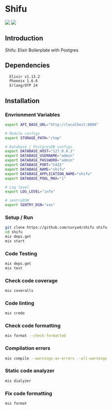 # Shifu

![](https://github.com/surya4/shifu/workflows/Backend%20Code%20Quality/badge.svg) ![](https://github.com/surya4/shifu/workflows/Backend%20Automated%20Tests/badge.svg)

## Introduction

Shifu: Elixir Boilerplate with Postgres

## Dependencies

```bash
  Elixir v1.13.2
  Phoenix 1.6.6
  Erlang/OTP 24
```

## Installation

### Envrionment Variables

```bash
export API_BASE_URL="http://localhost:8000"

# Module configs
export STORAGE_PATH="/tmp"

# Database / PostgresDB configs
export DATABASE_HOST="127.0.0.1"
export DATABASE_USERNAME="admin"
export DATABASE_PASSWORD="admin"
export DATABASE_PORT="5432"
export DATABASE_NAME="shifu"
export DATABASE_APPLICATION_NAME="shifu"
export DATABASE_POOL_MAX="1"

# Log level
export LOG_LEVEL="info"

# sentryDSN
export SENTRY_DSN="xxx"
```

### Setup / Run

```bash
git clone https://github.com/surya4/shifu shifu
cd shifu
mix deps.get
mix start
```

### Code Testing

```bash
mix deps.get
mix test
```

### Check code coverage

```bash
mix coveralls
```

### Code linting

```bash
mix credo
```

### Check code formatting

```bash
mix format --check-formatted
```

### Compilation errors

```bash
mix compile --warnings-as-errors --all-warnings
```

### Static code analyzer

```bash
mix dialyzer
```

### Fix code formatting

```bash
mix format
```
